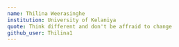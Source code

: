 ```yaml
---
name: Thilina Weerasinghe 
institution: University of Kelaniya 
quote: Think different and don't be affraid to change  
github_user: Thilina1
---
```

